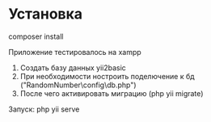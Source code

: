 <h1>Установка</h1>
<p>composer install</p>
<p>Приложение тестировалось на xampp</p>
<ol>
  <li>Создать базу данных yii2basic</li>
  <li>При необходимости ностроить поделючение к бд ("RandomNumber\config\db.php")</li>
  <li>После чего активировать миграцию (php yii migrate)</li>
</ol>
<p>Запуск: php yii serve</p>